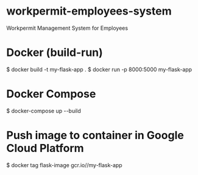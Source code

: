 # workpermit-employees-system
Workpermit Management System for Employees

# Docker (build-run)
$ docker build -t my-flask-app .
$ docker run -p 8000:5000 my-flask-app

# Docker Compose
$ docker-compose up --build

# Push image to container in Google Cloud Platform
$ docker tag flask-image gcr.io/<project-id>/my-flask-app
